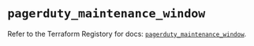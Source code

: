 # `pagerduty_maintenance_window`

Refer to the Terraform Registory for docs: [`pagerduty_maintenance_window`](https://registry.terraform.io/providers/pagerduty/pagerduty/2.15.3/docs/resources/maintenance_window).

